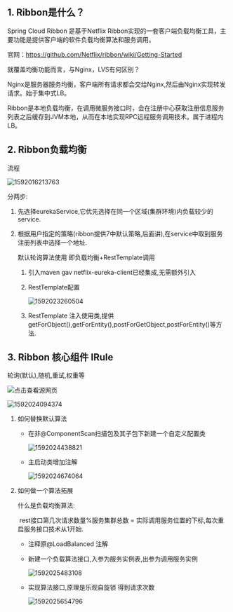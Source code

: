 ## 1. Ribbon是什么？

Spring Cloud Ribbon 是基于Netflix Ribbon实现的一套客户端负载均衡工具，主要功能是提供客户端的软件负载均衡算法和服务调用。 

官网：https://github.com/Netflix/ribbon/wiki/Getting-Started

就覆盖均衡功能而言，与Nginx，LVS有何区别？

​		Nginx是服务器服务均衡，客户端所有请求都会交给Nginx,然后由Nginx实现转发请求。始于集中式LB。

​		Ribbon是本地负载均衡，在调用微服务接口时，会在注册中心获取注册信息服务列表之后缓存到JVM本地，从而在本地实现RPC远程服务调用技术。属于进程内LB。

## 2. Ribbon负载均衡

流程

![1592016213763](H:\gitd\clouddemo\cloud2020\image\ribbon\1592016213763.png)

分两步:

1. 先选择eurekaService,它优先选择在同一个区域(集群环境)内负载较少的service.

2. 根据用户指定的策略(ribbon提供7中默认策略,后面讲),在service中取到服务注册列表中选择一个地址.

   默认轮询算法使用   即负载均衡+RestTemplate调用

   1. 引入maven gav     netflix-eureka-client已经集成,无需额外引入

   2. RestTemplate配置

      ![1592023260504](H:\gitd\clouddemo\cloud2020\image\ribbon\1592023260504.png)

   3. RestTemplate 注入使用类,提供getForObject(),getForEntity(),postForGetObject,postForEntity()等方法.

## 3. Ribbon 核心组件 IRule

轮询(默认),随机,重试,权重等

 ![点击查看源网页](H:\gitd\clouddemo\cloud2020\image\ribbon\vaIjem.png)

![1592024094374](H:\gitd\clouddemo\cloud2020\image\1592024094374.png) 

1. 如何替换默认算法

   * 在非@ComponentScan扫描包及其子包下新建一个自定义配置类

     ![1592024438821](H:\gitd\clouddemo\cloud2020\image\ribbon\1592024438821.png)

   * 主启动类增加注解  

     ![1592024674064](H:\gitd\clouddemo\cloud2020\image\ribbon\1592024674064.png)

2. 如何做一个算法拓展

   什么是负载均衡算法:

   ​		rest接口第几次请求数量%服务集群总数 = 实际调用服务位置的下标,每次重启服务接口技术从1开始.

   * 注释原@LoadBalanced 注解

   * 新建一个负载算法接口,入参为服务实例表,出参为调用服务实例

     ![1592025483108](H:\gitd\clouddemo\cloud2020\image\ribbon\1592025483108.png)

   * 实现算法接口,原理是乐观自旋锁  得到请求次数

     ![1592025654796](H:\gitd\clouddemo\cloud2020\image\ribbon\1592025654796.png)

     



